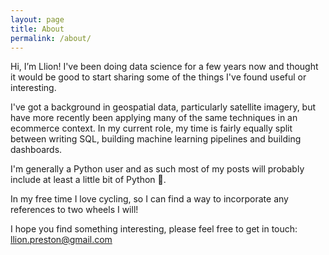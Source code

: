 ```yaml
---
layout: page
title: About
permalink: /about/
---
```


Hi, I’m Llion! I've been doing data science for a few years now and thought it would be good to start sharing some of the things I've found useful or interesting.  

I've got a background in geospatial data, particularly satellite imagery, but have more recently been applying many of the same techniques in an ecommerce context. In my current role, my time is fairly equally split between writing SQL, building machine learning pipelines and building dashboards. 

I'm generally a Python user and as such most of my posts will probably include at least a little bit of Python 🐍.

In my free time I love cycling, so I can find a way to incorporate any references to two wheels I will! 

I hope you find something interesting, please feel free to get in touch: <llion.preston@gmail.com>